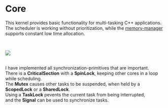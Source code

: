 <h1>Core</h1>

<p>
This kernel provides basic functionality for multi-tasking C++ applications.<br />
The scheduler is working without prioritization, while the
<a href="https://github.com/svenbieg/Heap">memory-manager</a> supports constant low time allocation.<br />
</p>
<br />

<img src="https://github.com/user-attachments/assets/29574baf-2d57-4823-9250-eae0ad98e12e" /><br />
<br />

<p>
I have implemented all synchronization-primitives that are important.<br />
There is a <b>CriticalSection</b> with a <b>SpinLock</b>, keeping other cores in a loop while scheduling.<br />
The <b>Mutex</b> causes other tasks to be suspended, when held by a <b>ScopedLock</b> or a <b>SharedLock</b>.<br />
Using a <b>TaskLock</b> pevents the current task from being interrupted,<br />
and the <b>Signal</b> can be used to synchronize tasks. 
</p>
